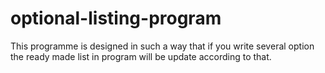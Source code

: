 # optional-listing-program
This programme is designed in such a way that if you write several option the ready made list in program will be update according to that. 
